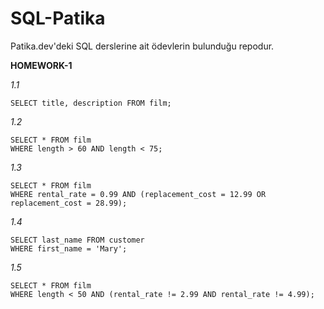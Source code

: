 # SQL-Patika
Patika.dev'deki SQL derslerine ait ödevlerin bulunduğu repodur. 

**HOMEWORK-1** <br/>

*1.1*
```
SELECT title, description FROM film;
```

*1.2*
```
SELECT * FROM film
WHERE length > 60 AND length < 75;
```

*1.3*
```
SELECT * FROM film 
WHERE rental_rate = 0.99 AND (replacement_cost = 12.99 OR replacement_cost = 28.99);
```

*1.4*
```
SELECT last_name FROM customer 
WHERE first_name = 'Mary';
```

*1.5*
```
SELECT * FROM film
WHERE length < 50 AND (rental_rate != 2.99 AND rental_rate != 4.99);
```
